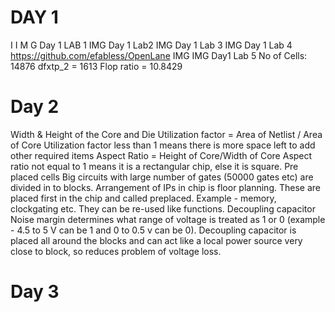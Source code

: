 # DAY 1
 I
 I
M
 G
Day 1 LAB 1
 IMG
Day 1 Lab2
 IMG
Day 1 Lab 3
 IMG
Day 1 Lab 4 
https://github.com/efabless/OpenLane
 IMG
 IMG
Day1 Lab 5
No of Cells: 14876
dfxtp_2 = 1613
Flop ratio = 10.8429


# Day 2
Width & Height of the Core and Die
Utilization factor = Area of Netlist / Area of Core
Utilization factor less than 1 means there is more space left to add other required items
Aspect Ratio = Height of Core/Width of Core
Aspect ratio not equal to 1 means it is a rectangular chip, else it is square.
Pre placed cells
Big circuits with large number of gates (50000 gates etc) are divided in to blocks. Arrangement of IPs in chip is floor planning. These are placed first in the chip and called preplaced. Example - memory, clockgating etc. They can be re-used like functions.
Decoupling capacitor
Noise margin determines what range of voltage is treated as 1 or 0 (example - 4.5 to 5 V can be 1 and 0 to 0.5 v can be 0). Decoupling capacitor is placed all around the blocks and can act like a local power source very close to block, so reduces problem of voltage loss.

# Day 3
